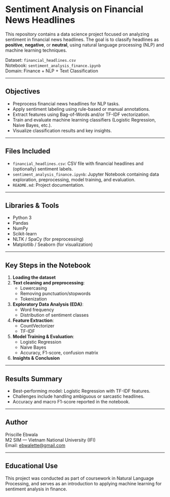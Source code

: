 # Sentiment Analysis on Financial News Headlines

This repository contains a data science project focused on analyzing sentiment in financial news headlines. The goal is to classify headlines as **positive**, **negative**, or **neutral**, using natural language processing (NLP) and machine learning techniques.

 Dataset: `financial_headlines.csv`  
 Notebook: `sentiment_analysis_finance.ipynb`  
 Domain: Finance + NLP + Text Classification

---

##  Objectives

- Preprocess financial news headlines for NLP tasks.
- Apply sentiment labeling using rule-based or manual annotations.
- Extract features using Bag-of-Words and/or TF-IDF vectorization.
- Train and evaluate machine learning classifiers (Logistic Regression, Naive Bayes, etc.).
- Visualize classification results and key insights.

---

##  Files Included

- `financial_headlines.csv`: CSV file with financial headlines and (optionally) sentiment labels.
- `sentiment_analysis_finance.ipynb`: Jupyter Notebook containing data exploration, preprocessing, model training, and evaluation.
- `README.md`: Project documentation.

---

##  Libraries & Tools

- Python 3
- Pandas
- NumPy
- Scikit-learn
- NLTK / SpaCy (for preprocessing)
- Matplotlib / Seaborn (for visualization)

---

##  Key Steps in the Notebook

1. **Loading the dataset**
2. **Text cleaning and preprocessing**:
   - Lowercasing
   - Removing punctuation/stopwords
   - Tokenization
3. **Exploratory Data Analysis (EDA)**:
   - Word frequency
   - Distribution of sentiment classes
4. **Feature Extraction**:
   - CountVectorizer
   - TF-IDF
5. **Model Training & Evaluation**:
   - Logistic Regression
   - Naive Bayes
   - Accuracy, F1-score, confusion matrix
6. **Insights & Conclusion**

---

##  Results Summary

- Best-performing model: Logistic Regression with TF-IDF features.
- Challenges include handling ambiguous or sarcastic headlines.
- Accuracy and macro F1-score reported in the notebook.

---

##  Author

Priscille Ebwala  
M2 SIM — Vietnam National University (IFI)  
Email: ebwalette@gmail.com

---

##  Educational Use

This project was conducted as part of coursework in Natural Language Processing, and serves as an introduction to applying machine learning for sentiment analysis in finance.